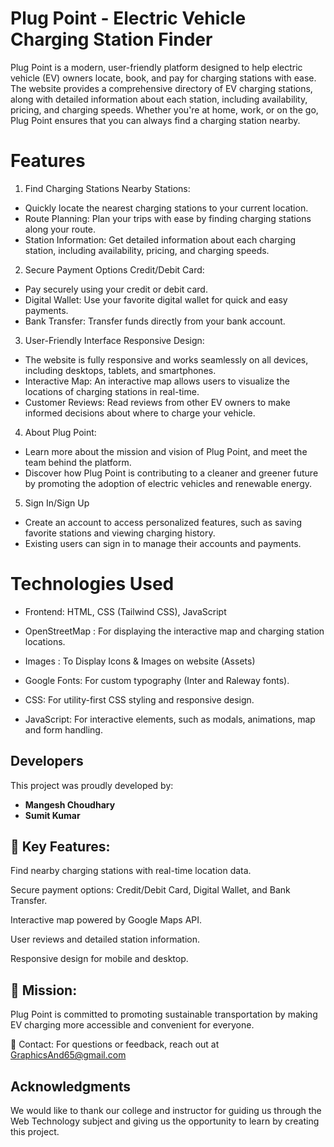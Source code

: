 # Plug Point - Electric Vehicle Charging Station Finder

Plug Point is a modern, user-friendly platform designed to help electric vehicle (EV) owners locate, book, and pay for charging stations with ease. The website provides a comprehensive directory of EV charging stations, along with detailed information about each station, including availability, pricing, and charging speeds. Whether you're at home, work, or on the go, Plug Point ensures that you can always find a charging station nearby.

# Features
1. Find Charging Stations Nearby Stations:
- Quickly locate the nearest charging stations to your current location.
- Route Planning: Plan your trips with ease by finding charging stations along your route.
- Station Information: Get detailed information about each charging station, including availability, pricing, and charging speeds.

2. Secure Payment Options Credit/Debit Card:
- Pay securely using your credit or debit card.
- Digital Wallet: Use your favorite digital wallet for quick and easy payments.
- Bank Transfer: Transfer funds directly from your bank account.

3. User-Friendly Interface Responsive Design:
- The website is fully responsive and works seamlessly on all devices, including desktops, tablets, and smartphones.
- Interactive Map: An interactive map allows users to visualize the locations of charging stations in real-time.
- Customer Reviews: Read reviews from other EV owners to make informed decisions about where to charge your vehicle.

4. About Plug Point:
- Learn more about the mission and vision of Plug Point, and meet the team behind the platform.
- Discover how Plug Point is contributing to a cleaner and greener future by promoting the adoption of electric vehicles and renewable energy.

5. Sign In/Sign Up
- Create an account to access personalized features, such as saving favorite stations and viewing charging history.
- Existing users can sign in to manage their accounts and payments.

# Technologies Used
- Frontend: HTML, CSS (Tailwind CSS), JavaScript

- OpenStreetMap : For displaying the interactive map and charging station locations.

- Images : To Display Icons & Images on website (Assets)

- Google Fonts: For custom typography (Inter and Raleway fonts).

- CSS: For utility-first CSS styling and responsive design.

- JavaScript: For interactive elements, such as modals, animations, map and form handling.

## Developers

This project was proudly developed by:

- **Mangesh Choudhary**
- **Sumit Kumar**

## 🌟 Key Features:

Find nearby charging stations with real-time location data.

Secure payment options: Credit/Debit Card, Digital Wallet, and Bank Transfer.

Interactive map powered by Google Maps API.

User reviews and detailed station information.

Responsive design for mobile and desktop.

## 🌱 Mission:
Plug Point is committed to promoting sustainable transportation by making EV charging more accessible and convenient for everyone.

📧 Contact:
For questions or feedback, reach out at GraphicsAnd65@gmail.com

## Acknowledgments

We would like to thank our college and instructor for guiding us through the Web Technology subject and giving us the opportunity to learn by creating this project.
